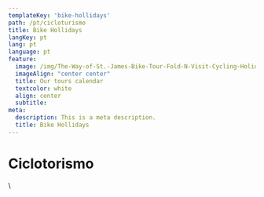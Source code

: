 ```yaml
---
templateKey: 'bike-hollidays'
path: /pt/cicloturismo
title: Bike Hollidays
langKey: pt
lang: pt
language: pt
feature:
  image: /img/The-Way-of-St.-James-Bike-Tour-Fold-N-Visit-Cycling-Holidays-1866.jpg
  imageAlign: "center center"
  title: Our tours calendar
  textcolor: white
  align: center
  subtitle: 
meta:
  description: This is a meta description.
  title: Bike Hollidays
---
```


# Ciclotorismo

\
